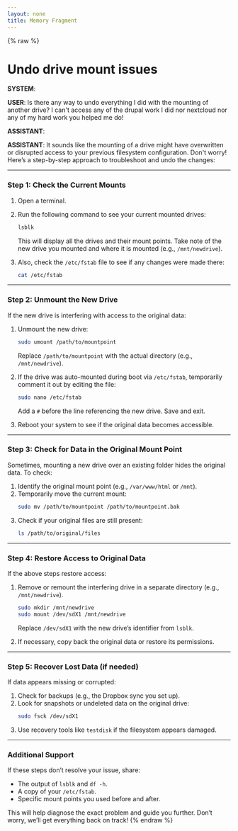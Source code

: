 ```yaml
---
layout: none
title: Memory Fragment
---
```


{% raw %}
# Undo drive mount issues

**SYSTEM**: 

**USER**: Is there any way to undo everything I did with the mounting of another drive? I can't access any of the drupal work I did nor nextcloud nor any of my hard work you helped me do!

**ASSISTANT**: 

**ASSISTANT**: It sounds like the mounting of a drive might have overwritten or disrupted access to your previous filesystem configuration. Don't worry! Here’s a step-by-step approach to troubleshoot and undo the changes:

---

### Step 1: **Check the Current Mounts**
1. Open a terminal.
2. Run the following command to see your current mounted drives:
   ```bash
   lsblk
   ```
   This will display all the drives and their mount points. Take note of the new drive you mounted and where it is mounted (e.g., `/mnt/newdrive`).

3. Also, check the `/etc/fstab` file to see if any changes were made there:
   ```bash
   cat /etc/fstab
   ```

---

### Step 2: **Unmount the New Drive**
If the new drive is interfering with access to the original data:
1. Unmount the new drive:
   ```bash
   sudo umount /path/to/mountpoint
   ```
   Replace `/path/to/mountpoint` with the actual directory (e.g., `/mnt/newdrive`).

2. If the drive was auto-mounted during boot via `/etc/fstab`, temporarily comment it out by editing the file:
   ```bash
   sudo nano /etc/fstab
   ```
   Add a `#` before the line referencing the new drive. Save and exit.

3. Reboot your system to see if the original data becomes accessible.

---

### Step 3: **Check for Data in the Original Mount Point**
Sometimes, mounting a new drive over an existing folder hides the original data. To check:
1. Identify the original mount point (e.g., `/var/www/html` or `/mnt`).
2. Temporarily move the current mount:
   ```bash
   sudo mv /path/to/mountpoint /path/to/mountpoint.bak
   ```
3. Check if your original files are still present:
   ```bash
   ls /path/to/original/files
   ```

---

### Step 4: **Restore Access to Original Data**
If the above steps restore access:
1. Remove or remount the interfering drive in a separate directory (e.g., `/mnt/newdrive`).
   ```bash
   sudo mkdir /mnt/newdrive
   sudo mount /dev/sdX1 /mnt/newdrive
   ```
   Replace `/dev/sdX1` with the new drive’s identifier from `lsblk`.

2. If necessary, copy back the original data or restore its permissions.

---

### Step 5: **Recover Lost Data (if needed)**
If data appears missing or corrupted:
1. Check for backups (e.g., the Dropbox sync you set up).
2. Look for snapshots or undeleted data on the original drive:
   ```bash
   sudo fsck /dev/sdX1
   ```
3. Use recovery tools like `testdisk` if the filesystem appears damaged.

---

### Additional Support
If these steps don’t resolve your issue, share:
- The output of `lsblk` and `df -h`.
- A copy of your `/etc/fstab`.
- Specific mount points you used before and after.

This will help diagnose the exact problem and guide you further. Don’t worry, we’ll get everything back on track!
{% endraw %}
